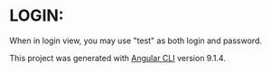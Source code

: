 # LOGIN:

When in login view, you may use "test" as both login and password. 


This project was generated with [Angular CLI](https://github.com/angular/angular-cli) version 9.1.4.
